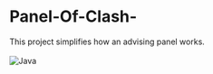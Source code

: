 # Panel-Of-Clash-
This project simplifies how an advising panel works. <br><br>
![Java](https://img.shields.io/badge/java-%23ED8B00.svg?style=for-the-badge&logo=openjdk&logoColor=white)
